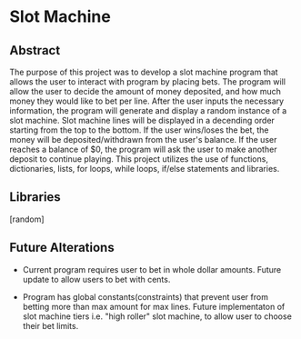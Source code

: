 # Slot Machine

## Abstract

The purpose of this project was to develop a slot machine program that allows the user to interact with program by placing bets. The program will allow the user to decide the amount of money deposited, and how much money they would like to bet per line. After the user inputs the necessary information, the program will generate and display a random instance of a slot machine. Slot machine lines will be displayed in a decending order starting from the top to the bottom. If the user wins/loses the bet, the money will be deposited/withdrawn from the user's balance. If the user reaches a balance of $0, the program will ask the user to make another deposit to continue playing. This project utilizes the use of functions, dictionaries, lists, for loops, while loops, if/else statements and libraries.

## Libraries

[random]

## Future Alterations

- Current program requires user to bet in whole dollar amounts. Future update to allow users to bet with cents.

- Program has global constants(constraints) that prevent user from betting more than max amount for max lines. Future implementaton of slot machine tiers i.e. "high roller" slot machine, to allow user to choose their bet limits.
